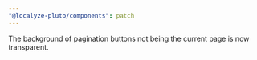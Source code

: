```yaml
---
"@localyze-pluto/components": patch
---
```


The background of pagination buttons not being the current page is now transparent.
